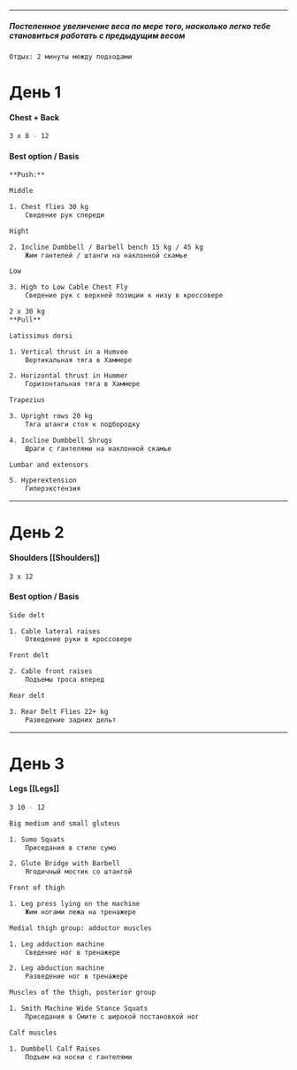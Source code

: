 ***
##### Постепенное увеличение веса по мере того, насколько легко тебе становиться работать с предыдущим весом

```bash
Отдых: 2 минуты между подходами
```

# День 1

#### Chest + Back
```bash
3 x 8 - 12
```

#### Best option / Basis
```bash
**Push:**

Middle

1. Chest flies 30 kg
	Сведение рук спереди

Hight

2. Incline Dumbbell / Barbell bench 15 kg / 45 kg
	Жим гантелей / штанги на наклонной скамье

Low

3. High to Low Cable Chest Fly
	Сведение рук с верхней позиции к низу в кроссовере
```

```bash
2 x 30 kg
**Pull**

Latissimus dorsi

1. Vertical thrust in a Humvee
	Вертикальная тяга в Хаммере

2. Horizontal thrust in Hummer
	Горизонтальная тяга в Хаммере

Trapezius

3. Upright rows 20 kg
	Тяга штанги стоя к подбородку

4. Incline Dumbbell Shrugs
	Шраги с гантелями на наклонной скамье

Lumbar and extensors

5. Hyperextension
	Гиперэкстензия
```

***

# День 2
#### Shoulders [[Shoulders]]
```bash
3 x 12
```

#### Best option / Basis
```bash
Side delt

1. Cable lateral raises
	Отведение руки в кроссовере

Front delt

2. Cable front raises
	Подъемы троса вперед

Rear delt

3. Rear Delt Flies 22+ kg
	Разведение задних дельт
```

***

# День 3
#### Legs [[Legs]]
```bash
3 10 - 12
```

```bash
Big medium and small gluteus

1. Sumo Squats
	Приседания в стиле сумо

2. Glute Bridge with Barbell
	Ягодичный мостик со штангой
```

```bash
Front of thigh

1. Leg press lying on the machine
	Жим ногами лежа на тренажере
```

```bash
Medial thigh group: adductor muscles

1. Leg adduction machine
	Сведение ног в тренажере

2. Leg abduction machine
	Разведение ног в тренажере
```

```bash
Muscles of the thigh, posterior group

1. Smith Machine Wide Stance Squats
	Приседания в Смите с широкой постановкой ног
```

```bash
Calf muscles

1. Dumbbell Calf Raises
	Подъем на носки с гантелями
```
